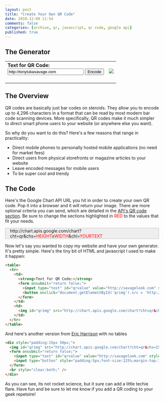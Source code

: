 ```yaml
---
layout: post
title: "Create Your Own QR Code"
date: 2010-12-09 11:54
comments: false
categories: [archive, qr, javascript, qr code, google api]
published: true
---
```


## The Generator
<table>
<tr>
<td><strong>Text for QR Code:</strong> <form onsubmit="return false;"><input type="text" id="qrvalue" value="http://tonylukasavage.com" style="width:250px;"></input>
<button onclick="document.getElementById('qrimg').src = 'http://chart.apis.google.com/chart?cht=qr&chs=150x150&chl=' + document.getElementById('qrvalue').value;">Encode</button></form></td>
<td><img id="qrimg" src="http://chart.apis.google.com/chart?cht=qr&chs=150x150&chl=http://tonylukasavage.com"/></td>
</tr>
<tr>
<td colspan="2"><script type="text/javascript"><!--
google_ad_client = "pub-8526874234699762";
/* 728x90, created 12/19/10 */
google_ad_slot = "6406672624";
google_ad_width = 728;
google_ad_height = 90;
//-->
</script>
<script type="text/javascript"
src="http://pagead2.googlesyndication.com/pagead/show_ads.js">
</script></td>
</tr>
</table>

## The Overview
QR codes are basically just bar codes on steroids.  They allow you to encode up to 4,296 characters in a format that can be read by most modern bar code scanning devices.  More specifically, QR codes make it much simpler to direct smart phone users to your website (or anywhere else you want).

So why do you want to do this?  Here's a few reasons that range in practicality:
<ul>
<li>Direct mobile phones to personally hosted mobile applications (no need for market fees)</li>
<li>Direct users from physical storefronts or magazine articles to your website</li>
<li>Leave encoded messages for mobile users</li>
<li>To be super cool and trendy</li>

</ul>

## The Code
Here's the Google Chart API URL you hit in order to create your own QR code.  Pop it into a browser and it will return your image.  There are more optional criteria you can send, which are detailed in the <a href="http://code.google.com/apis/chart/docs/gallery/qr_codes.html">API's QR code section</a>.  Be sure to change the sections highlighted in <span style="color:#ff0000;">RED</span> to the values that fit your needs.
<div style="border:1px solid #bbbbbb; background-color:#eeeeee; padding-left:15px;">
http://chart.apis.google.com/chart?cht=qr&chs=<span style="color:#ff0000;">HEIGHT</span>x<span style="color:#ff0000;">WIDTH</span>&chl=<span style="color:#ff0000;">YOURTEXT</span>
</div>

Now let's say you wanted to copy my website and have your own generator.  It's pretty simple.  Here's the tiny bit of HTML and javascript I used to make it happen:

``` html
<table>
  <tr>
    <td>
      <strong>Text for QR Code:</strong>
      <form onsubmit="return false;">
        <input type="text" id="qrvalue" value="http://savagelook.com" style="width:250px;"/>
        <button onclick="document.getElementById('qrimg').src = 'http://chart.apis.google.com/chart?cht=qr&chs=150x150&chl=' + document.getElementById('qrvalue').value;">Encode</button>
      </form>
    </td>
    <td>
      <img id="qrimg" src="http://chart.apis.google.com/chart?cht=qr&chs=150x150&chl=http://savagelook.com"/>
    </td>
  </tr>
</table>
```

And here's another version from <a href="http://ericharrison.info/qr/">Eric Harrison</a> with no tables

``` html
<div style="padding:15px 50px;">
  <img id="qrimg" src="http://chart.apis.google.com/chart?cht=qr&chs=150x150&chl=http://savagelook.com" style="float:left;margin-right:25px;" />
  <form onsubmit="return false;">
    <input type="text" id="qrvalue" value="http://savagelook.com" style="width:60%;font-size:125%;" /><br />
    <input type="button" style="padding:5px;font-size:125%;margin-top:10px;" onclick="document.getElementById('qrimg').src = 'http://chart.apis.google.com/chart?cht=qr&chs=150x150&chl=' + document.getElementById('qrvalue').value;" value="Encode" />
  </form>
  <br style="clear:both;" />
</div>
```

As you can see, its not rocket science, but it sure can add a little techie flare.  Have fun and be sure to let me know if you add a QR coding to your geek repetoire!